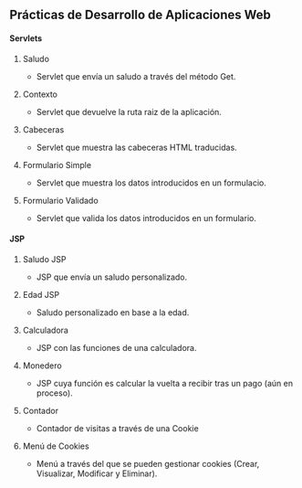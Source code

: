## Prácticas de Desarrollo de Aplicaciones Web

#### Servlets

1. Saludo
    * Servlet que envía un saludo a través del método Get.

2. Contexto
    * Servlet que devuelve la ruta raiz de la aplicación. 

3. Cabeceras
    * Servlet que muestra las cabeceras HTML traducidas.
    
4. Formulario Simple
   * Servlet que muestra los datos introducidos en un formulacio.
   
5. Formulario Validado
   * Servlet que valida los datos introducidos en un formulario.
   
   
#### JSP

1. Saludo JSP
   * JSP que envía un saludo personalizado.
   
2. Edad JSP
   * Saludo personalizado en base a la edad.
  
3. Calculadora
   * JSP con las funciones de una calculadora.

4. Monedero
   * JSP cuya función es calcular la vuelta a recibir tras un pago (aún en proceso).

5. Contador
   * Contador de visitas a través de una Cookie

6. Menú de Cookies
   * Menú a través del que se pueden gestionar cookies (Crear, Visualizar, Modificar y Eliminar).
